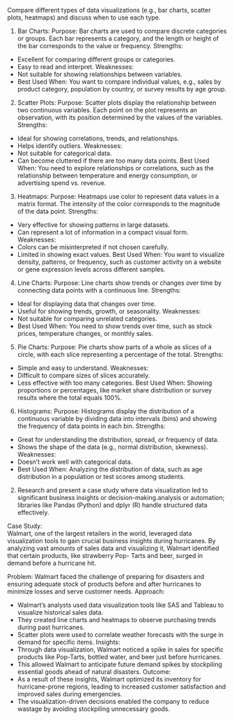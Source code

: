 Compare different types of data visualizations (e.g., bar charts, scatter plots, heatmaps) and discuss when to use each type.

1. Bar Charts:
Purpose: Bar charts are used to compare discrete categories or groups. Each bar represents a category, and the length or height of the bar corresponds to the value or frequency.
Strengths:
- Excellent for comparing different groups or categories.
- Easy to read and interpret.
Weaknesses:
- Not suitable for showing relationships between variables.
- Best Used When: You want to compare individual values, e.g., sales by product category, population by country, or survey results by age group.

2. Scatter Plots:
Purpose: Scatter plots display the relationship between two continuous variables. Each point on the plot represents an observation, with its position determined by the values of the variables.
Strengths:
- Ideal for showing correlations, trends, and relationships.
- Helps identify outliers.
Weaknesses:
- Not suitable for categorical data.
- Can become cluttered if there are too many data points.
Best Used When: You need to explore relationships or correlations, such as the relationship between temperature and energy consumption, or advertising spend vs. revenue.

3. Heatmaps:
Purpose: Heatmaps use color to represent data values in a matrix format. The intensity of the color corresponds to the magnitude of the data point.
Strengths:
- Very effective for showing patterns in large datasets.
- Can represent a lot of information in a compact visual form.
Weaknesses:
- Colors can be misinterpreted if not chosen carefully.
- Limited in showing exact values.
Best Used When: You want to visualize density, patterns, or frequency, such as customer activity on a website or gene expression levels across different samples.

4. Line Charts:
Purpose: Line charts show trends or changes over time by connecting data points with a continuous line.
Strengths:
- Ideal for displaying data that changes over time.
- Useful for showing trends, growth, or seasonality.
Weaknesses:
- Not suitable for comparing unrelated categories.
- Best Used When: You need to show trends over time, such as stock prices, temperature changes, or monthly sales.
  
5. Pie Charts:
Purpose: Pie charts show parts of a whole as slices of a circle, with each slice representing a percentage of the total.
Strengths:
- Simple and easy to understand.
Weaknesses:
- Difficult to compare sizes of slices accurately.
- Less effective with too many categories.
Best Used When: Showing proportions or percentages, like market share distribution or survey results where the total equals 100%.

6. Histograms:
Purpose: Histograms display the distribution of a continuous variable by dividing data into intervals (bins) and showing the frequency of data points in each bin.
Strengths:
- Great for understanding the distribution, spread, or frequency of data.
- Shows the shape of the data (e.g., normal distribution, skewness).
Weaknesses:
- Doesn’t work well with categorical data.
- Best Used When: Analyzing the distribution of data, such as age distribution in a population or test scores among students.
  
2. Research and present a case study where data visualization led to significant business insights or decision-making.analysis or automation; libraries like Pandas (Python) and dplyr (R) handle structured data effectively.

Case Study:  
Walmart, one of the largest retailers in the world, leveraged data visualization tools to gain crucial business insights during hurricanes. By analyzing vast amounts of sales data and visualizing it, Walmart identified that certain products, like strawberry Pop- Tarts and beer, surged in demand before a hurricane hit. 

Problem: Walmart faced the challenge of preparing for disasters and ensuring adequate stock of products before and after hurricanes to minimize losses and serve customer needs. 
Approach: 
- Walmart’s analysts used data visualization tools like SAS and Tableau to visualize historical sales data.
- They created line charts and heatmaps to observe purchasing trends during past hurricanes.
- Scatter plots were used to correlate weather forecasts with the surge in demand for specific items.
Insights:
- Through data visualization, Walmart noticed a spike in sales for specific products like Pop-Tarts, bottled water, and beer just before hurricanes.
- This allowed Walmart to anticipate future demand spikes by stockpiling essential goods ahead of natural disasters.
Outcome:
- As a result of these insights, Walmart optimized its inventory for hurricane-prone regions, leading to increased customer satisfaction and improved sales during emergencies.
- The visualization-driven decisions enabled the company to reduce wastage by avoiding stockpiling unnecessary goods.
